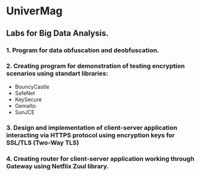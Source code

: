 # UniverMag

## Labs for Big Data Analysis.

### 1. Program for data obfuscation and deobfuscation.

### 2. Creating program for demonstration of testing encryption scenarios using standart libraries: 

- BouncyCastle
- SafeNet
- KeySecure
- Gemalto
- SunJCE


### 3. Design and implementation of client-server application interacting via HTTPS protocol using encryption keys for SSL/TLS (Two-Way TLS)


### 4. Creating router for client-server application working through Gateway using Netflix Zuul library.


